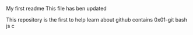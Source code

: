 My first readme
This file has ben updated

This repository is the first to help learn about github
contains 0x01-git
      bash js c
      
